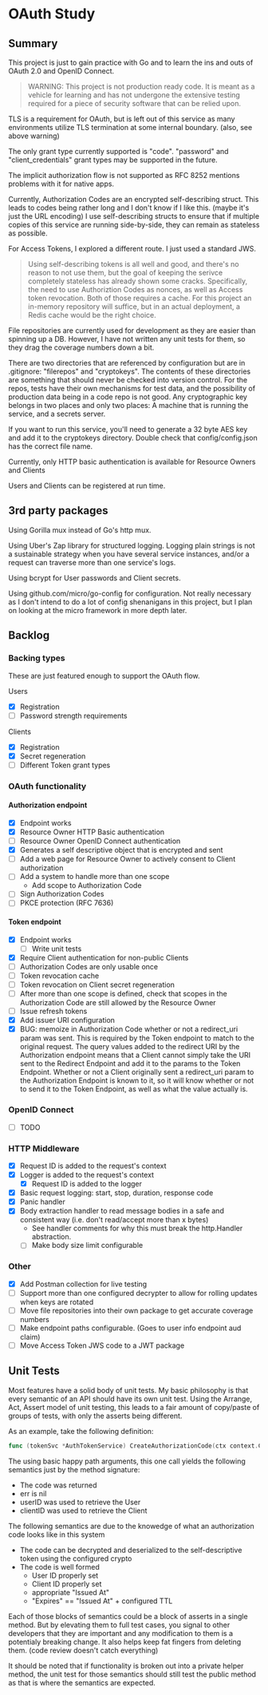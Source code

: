 # OAuth Study

## Summary
This project is just to gain practice with Go and to learn the ins and outs of OAuth 2.0 and OpenID Connect.

> WARNING: This project is not production ready code.  It is meant as a vehicle for learning and has not
> undergone the extensive testing required for a piece of security software that can be relied upon.

TLS is a requirement for OAuth, but is left out of this service as many environments utilize TLS termination
at some internal boundary. (also, see above warning)

The only grant type currently supported is "code".  "password" and "client_credentials" grant types may be
supported in the future.

The implicit authorization flow is not supported as RFC 8252 mentions problems with it for native apps.

Currently, Authorization Codes are an encrypted self-describing struct.  This leads to codes being rather
long and I don't know if I like this. (maybe it's just the URL encoding)  I use self-describing structs to
ensure that if multiple copies of this service are running side-by-side, they can remain as stateless as
possible.

For Access Tokens, I explored a different route.  I just used a standard JWS.

> Using self-describing tokens is all well and good, and there's no reason to not use them, but the goal
> of keeping the serivce completely stateless has already shown some cracks.  Specifically, the need to
> use Authoriztion Codes as nonces, as well as Access token revocation.  Both of those requires a cache.
> For this project an in-memory repository will suffice, but in an actual deployment, a Redis cache would
> be the right choice.

File repositories are currently used for development as they are easier than spinning up a DB.  However, I
have not written any unit tests for them, so they drag the coverage numbers down a bit.

There are two directories that are referenced by configuration but are in .gitignore: "filerepos" and
"cryptokeys".  The contents of these directories are something that should never be checked into version
control.  For the repos, tests have their own mechanisms for test data, and the possibility of production
data being in a code repo is not good.  Any cryptographic key belongs in two places and only two places:
A machine that is running the service, and a secrets server.

If you want to run this service, you'll need to generate a 32 byte AES key and add it to the cryptokeys
directory.  Double check that config/config.json has the correct file name.

Currently, only HTTP basic authentication is available for Resource Owners and Clients

Users and Clients can be registered at run time.

## 3rd party packages
Using Gorilla mux instead of Go's http mux.

Using Uber's Zap library for structured logging.  Logging plain strings is not a sustainable strategy when
you have several service instances, and/or a request can traverse more than one service's logs.

Using bcrypt for User passwords and Client secrets.

Using github.com/micro/go-config for configuration.  Not really necessary as I don't intend to do a lot of
config shenanigans in this project, but I plan on looking at the micro framework in more depth later.

## Backlog

### Backing types
These are just featured enough to support the OAuth flow.

Users
- [x] Registration
- [ ] Password strength requirements

Clients
- [x] Registration
- [x] Secret regeneration
- [ ] Different Token grant types

### OAuth functionality

#### Authorization endpoint
- [x] Endpoint works
- [x] Resource Owner HTTP Basic authentication
- [ ] Resource Owner OpenID Connect authentication
- [x] Generates a self descriptive object that is encrypted and sent
- [ ] Add a web page for Resource Owner to actively consent to Client authorization
- [ ] Add a system to handle more than one scope
    - Add scope to Authorization Code
- [ ] Sign Authorization Codes
- [ ] PKCE protection (RFC 7636)

#### Token endpoint
- [x] Endpoint works
    - [ ] Write unit tests
- [x] Require Client authentication for non-public Clients
- [ ] Authorization Codes are only usable once
- [ ] Token revocation cache
- [ ] Token revocation on Client secret regeneration
- [ ] After more than one scope is defined, check that scopes in the Authorization Code are still allowed by the Resource Owner
- [ ] Issue refresh tokens
- [x] Add issuer URI configuration
- [x] BUG: memoize in Authorization Code whether or not a redirect_uri param was sent.  This is required by the Token endpoint to match to the original request.  The query values added to the redirect URI by the Authorization endpoint means that a Client cannot simply take the URI sent to the Redirect Endpoint and add it to the params to the Token Endpoint.  Whether or not a Client originally sent a redirect_uri param to the Authorization Endpoint is known to it, so it will know whether or not to send it to the Token Endpoint, as well as what the value actually is.

### OpenID Connect
- [ ] TODO

### HTTP Middleware
- [x] Request ID is added to the request's context
- [x] Logger is added to the request's context
    - [x] Request ID is added to the logger
- [x] Basic request logging: start, stop, duration, response code
- [x] Panic handler
- [x] Body extraction handler to read message bodies in a safe and consistent way (i.e. don't read/accept more than x bytes)
    - See handler comments for why this must break the http.Handler abstraction.
    - [ ] Make body size limit configurable

### Other
- [x] Add Postman collection for live testing
- [ ] Support more than one configured decrypter to allow for rolling updates when keys are rotated
- [ ] Move file repositories into their own package to get accurate coverage numbers
- [ ] Make endpoint paths configurable.  (Goes to user info endpoint aud claim)
- [ ] Move Access Token JWS code to a JWT package

## Unit Tests
Most features have a solid body of unit tests.  My basic philosophy is that every semantic of an API
should have its own unit test.  Using the Arrange, Act, Assert model of unit testing, this leads to a
fair amount of copy/paste of groups of tests, with only the asserts being different.

As an example, take the following definition:
``` Go
func (tokenSvc *AuthTokenService) CreateAuthorizationCode(ctx context.Context, userID uuid.UUID, clientID uuid.UUID) (code []byte, err error)
```

The using basic happy path arguments, this one call yields the following semantics just by the method signature:

- The code was returned
- err is nil
- userID was used to retrieve the User
- clientID was used to retrieve the Client

The following semantics are due to the knowedge of what an authorization code looks like in this system

- The code can be decrypted and deserialized to the self-descriptive token using the configured crypto
- The code is well formed
    - User ID properly set
    - Client ID properly set
    - appropriate "Issued At"
    - "Expires" == "Issued At" + configured TTL

Each of those blocks of semantics could be a block of asserts in a single method.  But by elevating them to
full test cases, you signal to other developers that they are important and any modification to them is a
potentialy breaking change.  It also helps keep fat fingers from deleting them. (code review doesn't catch
everything)

It should be noted that if functionality is broken out into a private helper method, the unit test for those
semantics should still test the public method as that is where the semantics are expected.
